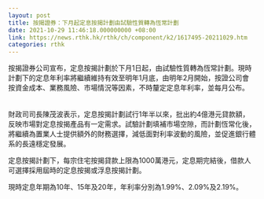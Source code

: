 ```yaml
---
layout: post
title: 按揭證券：下月起定息按揭計劃由試驗性質轉為恆常計劃
date: 2021-10-29 11:46:18.000000000 +08:00
link: https://news.rthk.hk/rthk/ch/component/k2/1617495-20211029.htm
categories: rthk
---
```


按揭證券公司宣布，定息按揭計劃於下月1日起，由試驗性質轉為恆常計劃。現時計劃下的定息年利率將繼續維持有效至明年1月底，由明年2月開始，按證公司會按資金成本、業務風險、市場情況等因素，不時釐定定息年利率，並每月公布。 　　 　　

財政司司長陳茂波表示，定息按揭計劃試行1年半以來，批出約4億港元貸款額，反映市場對定息按揭產品有一定需求。試驗計劃填補市場空隙，而計劃恆常化後，將繼續為置業人士提供額外的財務選擇，減低面對利率波動的風險，並促進銀行體系的長遠穩定發展。

定息按揭計劃下，每宗住宅按揭貸款上限為1000萬港元，定息期完結後，借款人可選擇採用屆時的定息按揭或浮息按揭計劃。

現時定息年期為10年、15年及20年，年利率分別為1.99%、2.09%及2.19%。

